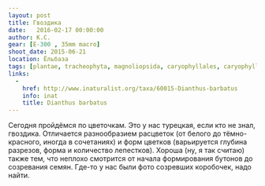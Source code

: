 ```yaml
---
layout: post
title: Гвоздика
date:   2016-02-17 00:00:00
author: К.С.
gear: [E-300 , 35mm macro]
shoot_date: 2015-06-21
location: Ёльбаза
tags: [plantae, tracheophyta, magnoliopsida, caryophyllales, caryophyllaceae, dianthus, dianthus barbatus]
links:
  -
    href: http://www.inaturalist.org/taxa/60015-Dianthus-barbatus
    info: inat
    title: Dianthus barbatus
---
```


Сегодня пройдёмся по цветочкам. Это у нас турецкая, если кто не знал, гвоздика. Отличается разнообразием расцветок (от белого до тёмно-красного, иногда в сочетаниях) и форм цветков (варьируется глубина разрезов, форма и количество лепестков). Хороша (ну, я так считаю) также тем, что неплохо смотрится от начала формирования бутонов до созревания семян. Где-то у нас были фото созревших коробочек, надо найти.
